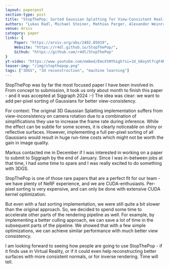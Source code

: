 ```yaml
---
layout: paperpost
section-type: post
title: "StopThePop: Sorted Gaussian Splatting for View-Consistent Real-time Rendering"
authors: "Lukas Radl, Michael Steiner, Mathias Parger, Alexander Weinrauch, Bernhard Kerbl, Markus Steinberger"
venue: Arxiv
category: paper
links: {
    Paper: "https://arxiv.org/abs/2402.05919",
    Website: "https://r4dl.github.io/StopThePop/",
    Github: "https://github.com/r4dl/StopThePop"
}
yt-video: "https://www.youtube.com/embed/EmcXtHYhigk?si=1U_G8oyVCfcgF4N8"
teaser-img: "/img/stopthepop.png"
tags: ["3DGS", "3d reconstruction", "machine learning"]
---
```


StopThePop was by far the most focused paper I have been involved in. From concept to submission, it took us only about month to finish this paper - and it was accepted at Siggraph 2024 :-)
The idea was clear: we want to add per-pixel sorting of Gaussians for better view-consistency. 

For context: The original 3D Gaussian Splatting implementation suffers from view-inconsistency on camera rotation due to a combination of simplifications they use to increase the frame rate during inference. 
While the effect can be subtle for some scenes, it is clearly noticeable on shiny or reflective surfaces.
However, implementing a full per-pixel sorting of all Gaussians would result in huge run-time costs which might not be worth the gain in image quality.

Markus contacted me in December if I was interested in working on a paper to submit to Siggraph by the end of January.
Since I was in-between jobs at that time, I had some time to spare and I was really excited to do something with 3DGS.

StopThePop is one of those rare papers that are a perfect fit for our team - we have plenty of NeRF experience, and we are CUDA-enthusiasts. Per-pixel sorting is very expensive, and can only be done with extensive CUDA kernel optimization.

But even with a fast sorting implementation, we were still quite a bit slower than the original approach. So, we decided to spend some time to accelerate other parts of the rendering pipeline as well. For example, by implementing a better culling approach, we can save a lot of time in the subsequent parts of the pipeline.
We showed that with a few simple optimizations, we can achieve similar performance with much better view consistency.

I am looking forward to seeing how people are going to use StopThePop - if it finds use in Virtual Reality, or if it could even help reconstructing better surfaces with more consistent normals, or for inverse rendering. Time will tell.
